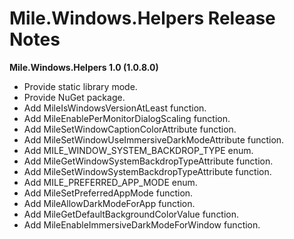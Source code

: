 ﻿# Mile.Windows.Helpers Release Notes

**Mile.Windows.Helpers 1.0 (1.0.8.0)**

- Provide static library mode.
- Provide NuGet package.
- Add MileIsWindowsVersionAtLeast function.
- Add MileEnablePerMonitorDialogScaling function.
- Add MileSetWindowCaptionColorAttribute function.
- Add MileSetWindowUseImmersiveDarkModeAttribute function.
- Add MILE_WINDOW_SYSTEM_BACKDROP_TYPE enum.
- Add MileGetWindowSystemBackdropTypeAttribute function.
- Add MileSetWindowSystemBackdropTypeAttribute function.
- Add MILE_PREFERRED_APP_MODE enum.
- Add MileSetPreferredAppMode function.
- Add MileAllowDarkModeForApp function.
- Add MileGetDefaultBackgroundColorValue function.
- Add MileEnableImmersiveDarkModeForWindow function.
